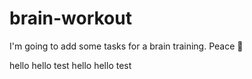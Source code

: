 # brain-workout
I'm going to add some tasks for a brain training. Peace 🍬

hello hello test
hello hello test

